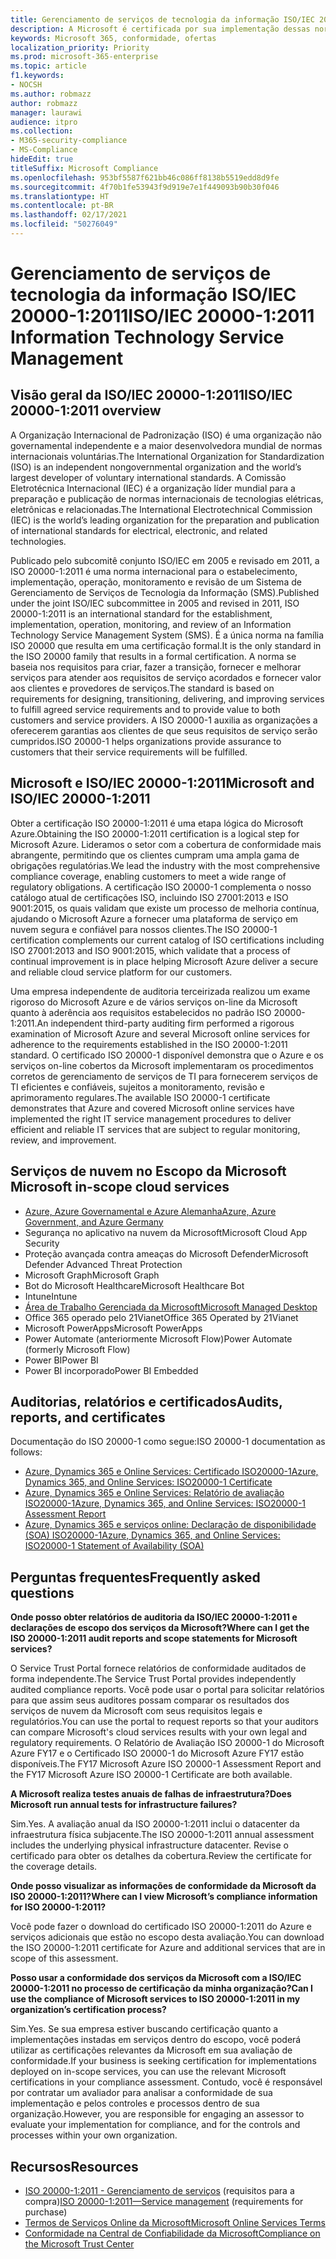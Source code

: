 ```yaml
---
title: Gerenciamento de serviços de tecnologia da informação ISO/IEC 20000-1:2011
description: A Microsoft é certificada por sua implementação dessas normas de gerenciamento de serviços.
keywords: Microsoft 365, conformidade, ofertas
localization_priority: Priority
ms.prod: microsoft-365-enterprise
ms.topic: article
f1.keywords:
- NOCSH
ms.author: robmazz
author: robmazz
manager: laurawi
audience: itpro
ms.collection:
- M365-security-compliance
- MS-Compliance
hideEdit: true
titleSuffix: Microsoft Compliance
ms.openlocfilehash: 953bf5587f621bb46c086ff8138b5519edd8d9fe
ms.sourcegitcommit: 4f70b1fe53943f9d919e7e1f449093b90b30f046
ms.translationtype: HT
ms.contentlocale: pt-BR
ms.lasthandoff: 02/17/2021
ms.locfileid: "50276049"
---
```

# <a name="isoiec-20000-12011-information-technology-service-management"></a><span data-ttu-id="10e48-104">Gerenciamento de serviços de tecnologia da informação ISO/IEC 20000-1:2011</span><span class="sxs-lookup"><span data-stu-id="10e48-104">ISO/IEC 20000-1:2011 Information Technology Service Management</span></span>

## <a name="isoiec-20000-12011-overview"></a><span data-ttu-id="10e48-105">Visão geral da ISO/IEC 20000-1:2011</span><span class="sxs-lookup"><span data-stu-id="10e48-105">ISO/IEC 20000-1:2011 overview</span></span>

<span data-ttu-id="10e48-106">A Organização Internacional de Padronização (ISO) é uma organização não governamental independente e a maior desenvolvedora mundial de normas internacionais voluntárias.</span><span class="sxs-lookup"><span data-stu-id="10e48-106">The International Organization for Standardization (ISO) is an independent nongovernmental organization and the world’s largest developer of voluntary international standards.</span></span> <span data-ttu-id="10e48-107">A Comissão Eletrotécnica Internacional (IEC) é a organização líder mundial para a preparação e publicação de normas internacionais de tecnologias elétricas, eletrônicas e relacionadas.</span><span class="sxs-lookup"><span data-stu-id="10e48-107">The International Electrotechnical Commission (IEC) is the world’s leading organization for the preparation and publication of international standards for electrical, electronic, and related technologies.</span></span>  
  
<span data-ttu-id="10e48-108">Publicado pelo subcomitê conjunto ISO/IEC em 2005 e revisado em 2011, a ISO 20000-1:2011 é uma norma internacional para o estabelecimento, implementação, operação, monitoramento e revisão de um Sistema de Gerenciamento de Serviços de Tecnologia da Informação (SMS).</span><span class="sxs-lookup"><span data-stu-id="10e48-108">Published under the joint ISO/IEC subcommittee in 2005 and revised in 2011, ISO 20000-1:2011 is an international standard for the establishment, implementation, operation, monitoring, and review of an Information Technology Service Management System (SMS).</span></span> <span data-ttu-id="10e48-109">É a única norma na família ISO 20000 que resulta em uma certificação formal.</span><span class="sxs-lookup"><span data-stu-id="10e48-109">It is the only standard in the ISO 20000 family that results in a formal certification.</span></span> <span data-ttu-id="10e48-110">A norma se baseia nos requisitos para criar, fazer a transição, fornecer e melhorar serviços para atender aos requisitos de serviço acordados e fornecer valor aos clientes e provedores de serviços.</span><span class="sxs-lookup"><span data-stu-id="10e48-110">The standard is based on requirements for designing, transitioning, delivering, and improving services to fulfill agreed service requirements and to provide value to both customers and service providers.</span></span> <span data-ttu-id="10e48-111">A ISO 20000-1 auxilia as organizações a oferecerem garantias aos clientes de que seus requisitos de serviço serão cumpridos.</span><span class="sxs-lookup"><span data-stu-id="10e48-111">ISO 20000-1 helps organizations provide assurance to customers that their service requirements will be fulfilled.</span></span>

## <a name="microsoft-and-isoiec-20000-12011"></a><span data-ttu-id="10e48-112">Microsoft e ISO/IEC 20000-1:2011</span><span class="sxs-lookup"><span data-stu-id="10e48-112">Microsoft and ISO/IEC 20000-1:2011</span></span>

<span data-ttu-id="10e48-113">Obter a certificação ISO 20000-1:2011 é uma etapa lógica do Microsoft Azure.</span><span class="sxs-lookup"><span data-stu-id="10e48-113">Obtaining the ISO 20000-1:2011 certification is a logical step for Microsoft Azure.</span></span> <span data-ttu-id="10e48-114">Lideramos o setor com a cobertura de conformidade mais abrangente, permitindo que os clientes cumpram uma ampla gama de obrigações regulatórias.</span><span class="sxs-lookup"><span data-stu-id="10e48-114">We lead the industry with the most comprehensive compliance coverage, enabling customers to meet a wide range of regulatory obligations.</span></span> <span data-ttu-id="10e48-115">A certificação ISO 20000-1 complementa o nosso catálogo atual de certificações ISO, incluindo ISO 27001:2013 e ISO 9001:2015, os quais validam que existe um processo de melhoria contínua, ajudando o Microsoft Azure a fornecer uma plataforma de serviço em nuvem segura e confiável para nossos clientes.</span><span class="sxs-lookup"><span data-stu-id="10e48-115">The ISO 20000-1 certification complements our current catalog of ISO certifications including ISO 27001:2013 and ISO 9001:2015, which validate that a process of continual improvement is in place helping Microsoft Azure deliver a secure and reliable cloud service platform for our customers.</span></span>  
  
<span data-ttu-id="10e48-116">Uma empresa independente de auditoria terceirizada realizou um exame rigoroso do Microsoft Azure e de vários serviços on-line da Microsoft quanto à aderência aos requisitos estabelecidos no padrão ISO 20000-1:2011.</span><span class="sxs-lookup"><span data-stu-id="10e48-116">An independent third-party auditing firm performed a rigorous examination of Microsoft Azure and several Microsoft online services for adherence to the requirements established in the ISO 20000-1:2011 standard.</span></span> <span data-ttu-id="10e48-117">O certificado ISO 20000-1 disponível demonstra que o Azure e os serviços on-line cobertos da Microsoft implementaram os procedimentos corretos de gerenciamento de serviços de TI para fornecerem serviços de TI eficientes e confiáveis, sujeitos a monitoramento, revisão e aprimoramento regulares.</span><span class="sxs-lookup"><span data-stu-id="10e48-117">The available ISO 20000-1 certificate demonstrates that Azure and covered Microsoft online services have implemented the right IT service management procedures to deliver efficient and reliable IT services that are subject to regular monitoring, review, and improvement.</span></span>

## <a name="microsoft-in-scope-cloud-services"></a><span data-ttu-id="10e48-118">Serviços de nuvem no Escopo da Microsoft </span><span class="sxs-lookup"><span data-stu-id="10e48-118">Microsoft in-scope cloud services</span></span>

- [<span data-ttu-id="10e48-119">Azure, Azure Governamental e Azure Alemanha</span><span class="sxs-lookup"><span data-stu-id="10e48-119">Azure, Azure Government, and Azure Germany</span></span>](https://aka.ms/AzureCompliance)
- <span data-ttu-id="10e48-120">Segurança no aplicativo na nuvem da Microsoft</span><span class="sxs-lookup"><span data-stu-id="10e48-120">Microsoft Cloud App Security</span></span>
- <span data-ttu-id="10e48-121">Proteção avançada contra ameaças do Microsoft Defender</span><span class="sxs-lookup"><span data-stu-id="10e48-121">Microsoft Defender Advanced Threat Protection</span></span>
- <span data-ttu-id="10e48-122">Microsoft Graph</span><span class="sxs-lookup"><span data-stu-id="10e48-122">Microsoft Graph</span></span>
- <span data-ttu-id="10e48-123">Bot do Microsoft Healthcare</span><span class="sxs-lookup"><span data-stu-id="10e48-123">Microsoft Healthcare Bot</span></span>
- <span data-ttu-id="10e48-124">Intune</span><span class="sxs-lookup"><span data-stu-id="10e48-124">Intune</span></span>
- [<span data-ttu-id="10e48-125">Área de Trabalho Gerenciada da Microsoft</span><span class="sxs-lookup"><span data-stu-id="10e48-125">Microsoft Managed Desktop</span></span>](/microsoft-365/managed-desktop/intro/compliance)
- <span data-ttu-id="10e48-126">Office 365 operado pelo 21Vianet</span><span class="sxs-lookup"><span data-stu-id="10e48-126">Office 365 Operated by 21Vianet</span></span>
- <span data-ttu-id="10e48-127">Microsoft PowerApps</span><span class="sxs-lookup"><span data-stu-id="10e48-127">Microsoft PowerApps</span></span>
- <span data-ttu-id="10e48-128">Power Automate (anteriormente Microsoft Flow)</span><span class="sxs-lookup"><span data-stu-id="10e48-128">Power Automate (formerly Microsoft Flow)</span></span>
- <span data-ttu-id="10e48-129">Power BI</span><span class="sxs-lookup"><span data-stu-id="10e48-129">Power BI</span></span>
- <span data-ttu-id="10e48-130">Power BI incorporado</span><span class="sxs-lookup"><span data-stu-id="10e48-130">Power BI Embedded</span></span>

## <a name="audits-reports-and-certificates"></a><span data-ttu-id="10e48-131">Auditorias, relatórios e certificados</span><span class="sxs-lookup"><span data-stu-id="10e48-131">Audits, reports, and certificates</span></span>

<span data-ttu-id="10e48-132">Documentação do ISO 20000-1 como segue:</span><span class="sxs-lookup"><span data-stu-id="10e48-132">ISO 20000-1 documentation as follows:</span></span>

- [<span data-ttu-id="10e48-133">Azure, Dynamics 365 e Online Services: Certificado ISO20000-1</span><span class="sxs-lookup"><span data-stu-id="10e48-133">Azure, Dynamics 365, and Online Services: ISO20000-1 Certificate</span></span>](https://aka.ms/azureiso200001cert)
- [<span data-ttu-id="10e48-134">Azure, Dynamics 365 e Online Services: Relatório de avaliação ISO20000-1</span><span class="sxs-lookup"><span data-stu-id="10e48-134">Azure, Dynamics 365, and Online Services: ISO20000-1 Assessment Report</span></span>](https://aka.ms/azureiso200001report)
- [<span data-ttu-id="10e48-135">Azure, Dynamics 365 e serviços online: Declaração de disponibilidade (SOA) ISO20000-1</span><span class="sxs-lookup"><span data-stu-id="10e48-135">Azure, Dynamics 365, and Online Services: ISO20000-1 Statement of Availability (SOA)</span></span>](https://aka.ms/azureiso200001soa)

## <a name="frequently-asked-questions"></a><span data-ttu-id="10e48-136">Perguntas frequentes</span><span class="sxs-lookup"><span data-stu-id="10e48-136">Frequently asked questions</span></span>

<span data-ttu-id="10e48-137">**Onde posso obter relatórios de auditoria da ISO/IEC 20000-1:2011 e declarações de escopo dos serviços da Microsoft?**</span><span class="sxs-lookup"><span data-stu-id="10e48-137">**Where can I get the ISO 20000-1:2011 audit reports and scope statements for Microsoft services?**</span></span>

<span data-ttu-id="10e48-138">O Service Trust Portal fornece relatórios de conformidade auditados de forma independente.</span><span class="sxs-lookup"><span data-stu-id="10e48-138">The Service Trust Portal provides independently audited compliance reports.</span></span> <span data-ttu-id="10e48-139">Você pode usar o portal para solicitar relatórios para que assim seus auditores possam comparar os resultados dos serviços de nuvem da Microsoft com seus requisitos legais e regulatórios.</span><span class="sxs-lookup"><span data-stu-id="10e48-139">You can use the portal to request reports so that your auditors can compare Microsoft's cloud services results with your own legal and regulatory requirements.</span></span> <span data-ttu-id="10e48-140">O Relatório de Avaliação ISO 20000-1 do Microsoft Azure FY17 e o Certificado ISO 20000-1 do Microsoft Azure FY17 estão disponíveis.</span><span class="sxs-lookup"><span data-stu-id="10e48-140">The FY17 Microsoft Azure ISO 20000-1 Assessment Report and the FY17 Microsoft Azure ISO 20000-1 Certificate are both available.</span></span>

<span data-ttu-id="10e48-141">**A Microsoft realiza testes anuais de falhas de infraestrutura?**</span><span class="sxs-lookup"><span data-stu-id="10e48-141">**Does Microsoft run annual tests for infrastructure failures?**</span></span>

<span data-ttu-id="10e48-142">Sim.</span><span class="sxs-lookup"><span data-stu-id="10e48-142">Yes.</span></span> <span data-ttu-id="10e48-143">A avaliação anual da ISO 20000-1:2011 inclui o datacenter da infraestrutura física subjacente.</span><span class="sxs-lookup"><span data-stu-id="10e48-143">The ISO 20000-1:2011 annual assessment includes the underlying physical infrastructure datacenter.</span></span> <span data-ttu-id="10e48-144">Revise o certificado para obter os detalhes da cobertura.</span><span class="sxs-lookup"><span data-stu-id="10e48-144">Review the certificate for the coverage details.</span></span>

<span data-ttu-id="10e48-145">**Onde posso visualizar as informações de conformidade da Microsoft da ISO 20000-1:2011?**</span><span class="sxs-lookup"><span data-stu-id="10e48-145">**Where can I view Microsoft’s compliance information for ISO 20000-1:2011?**</span></span>

<span data-ttu-id="10e48-146">Você pode fazer o download do certificado ISO 20000-1:2011 do Azure e serviços adicionais que estão no escopo desta avaliação.</span><span class="sxs-lookup"><span data-stu-id="10e48-146">You can download the ISO 20000-1:2011 certificate for Azure and additional services that are in scope of this assessment.</span></span>

<span data-ttu-id="10e48-147">**Posso usar a conformidade dos serviços da Microsoft com a ISO/IEC 20000-1:2011 no processo de certificação da minha organização?**</span><span class="sxs-lookup"><span data-stu-id="10e48-147">**Can I use the compliance of Microsoft services to ISO 20000-1:2011 in my organization’s certification process?**</span></span>

<span data-ttu-id="10e48-148">Sim.</span><span class="sxs-lookup"><span data-stu-id="10e48-148">Yes.</span></span> <span data-ttu-id="10e48-149">Se sua empresa estiver buscando certificação quanto a implementações instadas em serviços dentro do escopo, você poderá utilizar as certificações relevantes da Microsoft em sua avaliação de conformidade.</span><span class="sxs-lookup"><span data-stu-id="10e48-149">If your business is seeking certification for implementations deployed on in-scope services, you can use the relevant Microsoft certifications in your compliance assessment.</span></span> <span data-ttu-id="10e48-150">Contudo, você é responsável por contratar um avaliador para analisar a conformidade de sua implementação e pelos controles e processos dentro de sua organização.</span><span class="sxs-lookup"><span data-stu-id="10e48-150">However, you are responsible for engaging an assessor to evaluate your implementation for compliance, and for the controls and processes within your own organization.</span></span>

## <a name="resources"></a><span data-ttu-id="10e48-151">Recursos</span><span class="sxs-lookup"><span data-stu-id="10e48-151">Resources</span></span>

- <span data-ttu-id="10e48-152">[ISO 20000-1:2011 - Gerenciamento de serviços](https://www.iso.org/standard/51986.html) (requisitos para a compra)</span><span class="sxs-lookup"><span data-stu-id="10e48-152">[ISO 20000-1:2011—Service management](https://www.iso.org/standard/51986.html) (requirements for purchase)</span></span>
- [<span data-ttu-id="10e48-153">Termos de Serviços Online da Microsoft</span><span class="sxs-lookup"><span data-stu-id="10e48-153">Microsoft Online Services Terms</span></span>](https://aka.ms/Online-Services-Terms)
- [<span data-ttu-id="10e48-154">Conformidade na Central de Confiabilidade da Microsoft</span><span class="sxs-lookup"><span data-stu-id="10e48-154">Compliance on the Microsoft Trust Center</span></span>](https://www.microsoft.com/trust-center/compliance/compliance-overview)
